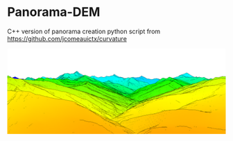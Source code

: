 # Panorama-DEM

C++ version of panorama creation python script from https://github.com/jcomeauictx/curvature

![Image of panorama](https://raw.githubusercontent.com/widmont/Panorama-DEM/master/testc.bmp)
